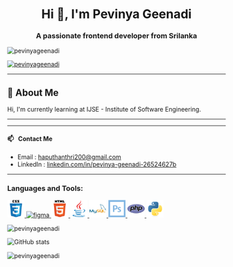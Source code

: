 
<h1 align="center">Hi 👋, I'm Pevinya Geenadi</h1>
<h3 align="center">A passionate frontend developer from Srilanka</h3>

<p align="left"> <img src="https://komarev.com/ghpvc/?username=pevinyageenadi&label=Profile%20views&color=0e75b6&style=flat" alt="pevinyageenadi" /> </p>

<p align="left"> <a href="https://github.com/ryo-ma/github-profile-trophy"><img src="https://github-profile-trophy.vercel.app/?username=pevinyageenadi" alt="pevinyageenadi" /></a> </p>
<hr>

<h2>🌱 About Me</h2>
<p>Hi, I'm currently learning at IJSE - Institute of Software Engineering.</p>

<hr>

<!--
<h2 align="left">📫 Connect with me:</h2>
<p align="left">
<a href="https://linkedin.com/in/https://www.linkedin.com/in/pevinya-geenadi-26524627b/" target="blank"><img align="center" src="https://raw.githubusercontent.com/rahuldkjain/github-profile-readme-generator/master/src/images/icons/Social/linked-in-alt.svg" alt="https://www.linkedin.com/in/pevinya-geenadi-26524627b/" height="30" width="40" /></a>
</p> -->
<hr>

#### :mailbox: &nbsp;  Contact Me
- Email : [haputhanthri200@gmail.com](mailto:haputhanthri200@gmail.com)
- LinkedIn : [linkedin.com/in/pevinya-geenadi-26524627b](https://lk.linkedin.com/in/pevinya-geenadi-26524627b)

<hr>

<h3 align="left">Languages and Tools:</h3>
<p align="left"> <a href="https://www.w3schools.com/css/" target="_blank" rel="noreferrer"> <img src="https://raw.githubusercontent.com/devicons/devicon/master/icons/css3/css3-original-wordmark.svg" alt="css3" width="40" height="40"/> </a> <a href="https://www.figma.com/" target="_blank" rel="noreferrer"> <img src="https://www.vectorlogo.zone/logos/figma/figma-icon.svg" alt="figma" width="40" height="40"/> </a> <a href="https://www.w3.org/html/" target="_blank" rel="noreferrer"> <img src="https://raw.githubusercontent.com/devicons/devicon/master/icons/html5/html5-original-wordmark.svg" alt="html5" width="40" height="40"/> </a> <a href="https://www.java.com" target="_blank" rel="noreferrer"> <img src="https://raw.githubusercontent.com/devicons/devicon/master/icons/java/java-original.svg" alt="java" width="40" height="40"/> </a> <a href="https://www.mysql.com/" target="_blank" rel="noreferrer"> <img src="https://raw.githubusercontent.com/devicons/devicon/master/icons/mysql/mysql-original-wordmark.svg" alt="mysql" width="40" height="40"/> </a> <a href="https://www.photoshop.com/en" target="_blank" rel="noreferrer"> <img src="https://raw.githubusercontent.com/devicons/devicon/master/icons/photoshop/photoshop-line.svg" alt="photoshop" width="40" height="40"/> </a> <a href="https://www.php.net" target="_blank" rel="noreferrer"> <img src="https://raw.githubusercontent.com/devicons/devicon/master/icons/php/php-original.svg" alt="php" width="40" height="40"/> </a> <a href="https://www.python.org" target="_blank" rel="noreferrer"> <img src="https://raw.githubusercontent.com/devicons/devicon/master/icons/python/python-original.svg" alt="python" width="40" height="40"/> </a> </p>

<p><img align="left" src="https://github-readme-stats.vercel.app/api/top-langs?username=pevinyageenadi&show_icons=true&locale=en&layout=compact" alt="pevinyageenadi" /></p>


<p>&nbsp;<img align="center"  /></p> 

![GitHub stats](https://github-readme-stats.vercel.app/api?username=pevinyageenadi&show_icons=true&theme=radical)
<p><img align="center" src="https://github-readme-streak-stats.herokuapp.com/?user=pevinyageenadi&" alt="pevinyageenadi" /></p>
